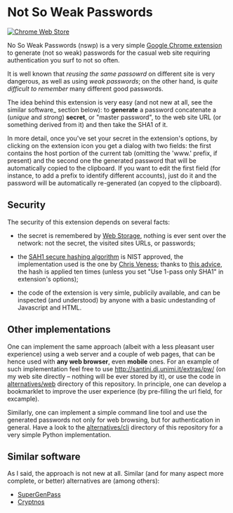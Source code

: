 Not So Weak Passwords
=====================

[![Chrome Web Store](https://img.shields.io/chrome-web-store/d/hflhgljplfoljnanaackikeflkooodfj.svg)](https://chrome.google.com/webstore/detail/not-so-weak-passwords/hflhgljplfoljnanaackikeflkooodfj)

No So Weak Passwords (nswp) is a very simple
[Google Chrome extension](https://chrome.google.com/webstore/detail/not-so-weak-passwords/hflhgljplfoljnanaackikeflkooodfj)
to generate (not so weak) passwords for the casual web site requiring
authentication you surf to not so often.

It is well known that *reusing the same passowrd* on different site is
very dangerous, as well as using *weak passwords*; on the other hand, is
*quite difficult to remember* many different good passwords.

The idea behind this extension is very easy (and not new at all, see the
similar software\_ section below): to **generate** a password
concatenate a (*unique* and *strong*) **secret**, or "master password",
to the web site URL (or something derived from it) and then take the
SHA1 of it.

In more detail, once you've set your secret in the extension's options,
by clicking on the extension icon you get a dialog with two fields: the
first contains the host portion of the current tab (omitting the 'www.'
prefix, if present) and the second one the generated password that will
be automatically copied to the clipboard. If you want to edit the first
field (for instance, to add a prefix to identify different accounts),
just do it and the password will be automatically re-generated (an
copyed to the clipboard).

Security
--------

The security of this extension depends on several facts:

-   the secret is remembered by [Web
    Storage](http://dev.w3.org/html5/webstorage/), nothing is ever sent
    over the network: not the secret, the visited sites URLs, or
    passwords;

-   the [SAH1 secure hashing
    algorithm](http://csrc.nist.gov/groups/ST/toolkit/secure_hashing.html)
    is NIST approved, the implementation used is the one by [Chris
    Veness](http://www.movable-type.co.uk/scripts/sha1.html); thanks to
    [this
    advice](https://twitter.com/#!/__eMMe/status/141059942873444352),
    the hash is applied ten times (unless you set "Use 1-pass only SHA1"
    in extension's options);

-   the code of the extension is very simle, publicily available, and
    can be inspected (and understood) by anyone with a basic
    undestanding of Javascript and HTML.

Other implementations
---------------------

One can implement the same approach (albeit with a less pleasant user
experience) using a web server and a couple of web pages, that can be
hence used with **any web browser**, even **mobile** ones. For an
example of such implementation feel free to use
<http://santini.di.unimi.it/extras/pw/> (on my web site directly –
nothing will be ever stored by it), or use the code in
[alternatives/web](http://github.com/mapio/nswp/tree/master/alternatives/web)
directory of this repository. In principle, one can develop a
bookmarklet to improve the user experience (by pre-filling the url
field, for excample).

Similarly, one can implement a simple command line tool and use the
generated passwords not only for web browsing, but for authentication in
general. Have a look to the
[alternatives/cli](http://github.com/mapio/nswp/tree/master/alternatives/cli)
directory of this repository for a very simple Python implementation.

Similar software
----------------

As I said, the approach is not new at all. Similar (and for many aspect
more complete, or better) alternatives are (among others):

-   [SuperGenPass](http://supergenpass.com/)
-   [Cryptnos](http://www.cryptnos.com/)
